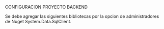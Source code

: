 CONFIGURACION PROYECTO BACKEND

Se debe agregar las siguientes bibliotecas por la opcion de administradores de Nuget System.Data.SqlClient.
